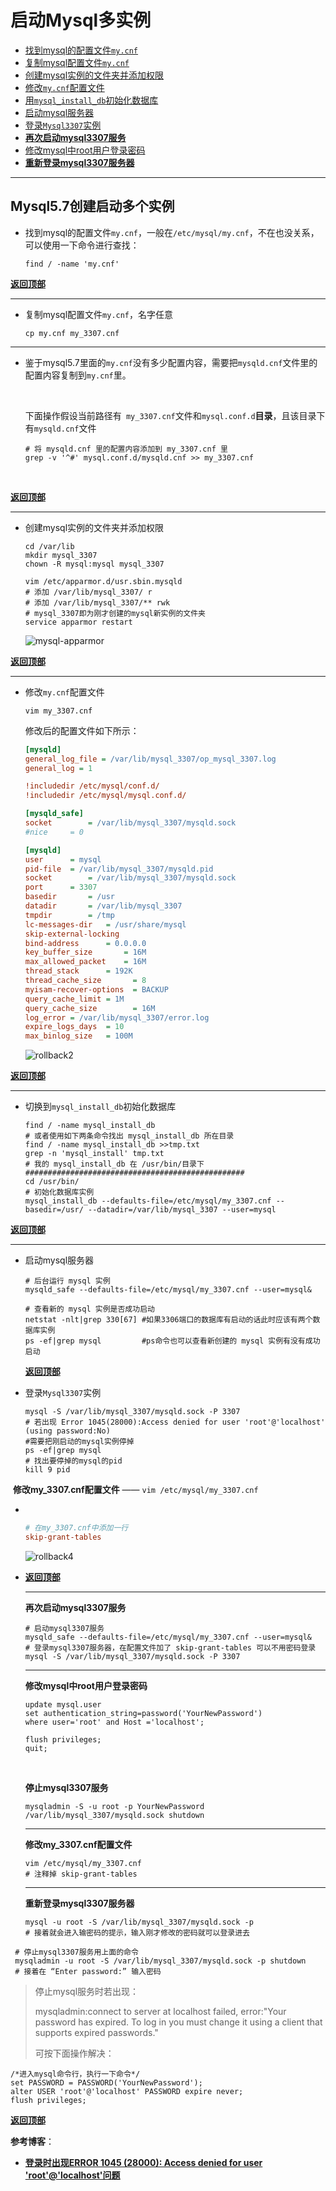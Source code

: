 # <a name="top">启动Mysql多实例</a>



+ <a href="#findCnf">找到mysql的配置文件`my.cnf`</a>
+ <a href="#cpCnf">复制mysql配置文件`my.cnf`</a>
+ <a href="#createDir">创建mysql实例的文件夹并添加权限</a>
+ <a href="#alterCnf">修改`my.cnf`配置文件</a>
+ <a href="#initDb">用`mysql_install_db`初始化数据库</a>
+ <a href="#startService">启动mysql服务器</a>
+ <a href="#loginService">登录`Mysql3307`实例</a>
+ <a href="#restart">**再次启动mysql3307服务**</a>
+ <a href="#alterPassword">修改mysql中root用户登录密码</a>
+ **<a href="#startAndStop">重新登录mysql3307服务器</a>**

----

## Mysql5.7创建启动多个实例



+ <a name="findCnf">找到mysql的配置文件`my.cnf`</a>，一般在`/etc/mysql/my.cnf`，不在也没关系，可以使用一下命令进行查找：

  ```shell
  find / -name 'my.cnf'
  ```



<a href="#top">**返回顶部**</a>

-----

+ <a name="cpCnf">复制mysql配置文件`my.cnf`</a>，名字任意

  ```shell
  cp my.cnf my_3307.cnf
  ```




------

+ 鉴于mysql5.7里面的`my.cnf`没有多少配置内容，需要把`mysqld.cnf`文件里的配置内容复制到`my.cnf`里。

  ​

  下面操作假设当前路径有` my_3307.cnf`文件和`mysql.conf.d`**目录**，且该目录下有`mysqld.cnf`文件

  ```shell
  # 将 mysqld.cnf 里的配置内容添加到 my_3307.cnf 里
  grep -v '^#' mysql.conf.d/mysqld.cnf >> my_3307.cnf 
  ```

  ​

<a href="#top">**返回顶部**</a>

-----

+ <a name="createDir">创建mysql实例的文件夹并添加权限</a>

  ```shell
  cd /var/lib
  mkdir mysql_3307
  chown -R mysql:mysql mysql_3307

  vim /etc/apparmor.d/usr.sbin.mysqld
  # 添加 /var/lib/mysql_3307/ r
  # 添加 /var/lib/mysql_3307/** rwk
  # mysql_3307即为刚才创建的mysql新实例的文件夹
  service apparmor restart
  ```

  ![mysql-apparmor](https://github.com/HurricanGod/Home/blob/master/mysql/img/manyInstance1.png)



<a href="#top">**返回顶部**</a>

------

+ <a name="alterCnf">修改`my.cnf`配置文件</a>

  ```shell
  vim my_3307.cnf
  ```

  修改后的配置文件如下所示：

  ```ini
  [mysqld]
  general_log_file = /var/lib/mysql_3307/op_mysql_3307.log
  general_log = 1

  !includedir /etc/mysql/conf.d/
  !includedir /etc/mysql/mysql.conf.d/

  [mysqld_safe]
  socket		= /var/lib/mysql_3307/mysqld.sock
  #nice		= 0

  [mysqld]
  user		= mysql
  pid-file	= /var/lib/mysql_3307/mysqld.pid
  socket		= /var/lib/mysql_3307/mysqld.sock
  port		= 3307
  basedir		= /usr
  datadir		= /var/lib/mysql_3307
  tmpdir		= /tmp
  lc-messages-dir	= /usr/share/mysql
  skip-external-locking
  bind-address		= 0.0.0.0
  key_buffer_size		= 16M
  max_allowed_packet	= 16M
  thread_stack		= 192K
  thread_cache_size       = 8
  myisam-recover-options  = BACKUP
  query_cache_limit	= 1M
  query_cache_size        = 16M
  log_error = /var/lib/mysql_3307/error.log
  expire_logs_days	= 10
  max_binlog_size   = 100M
  ```

  ![rollback2](https://github.com/HurricanGod/Home/blob/master/mysql/img/manyInstance2.png)



<a href="#top">**返回顶部**</a>

-----

+ <a name="initDb">切换到`mysql_install_db`初始化数据库</a>

  ```shell
  find / -name mysql_install_db
  # 或者使用如下两条命令找出 mysql_install_db 所在目录
  find / -name mysql_install_db >>tmp.txt
  grep -n 'mysql_install' tmp.txt 
  # 我的 mysql_install_db 在 /usr/bin/目录下
  #################################################
  cd /usr/bin/
  # 初始化数据库实例
  mysql_install_db --defaults-file=/etc/mysql/my_3307.cnf --basedir=/usr/ --datadir=/var/lib/mysql_3307 --user=mysql
  ```



<a href="#top">**返回顶部**</a>

-----

+ <a name="startService">启动mysql服务器</a>

  ```shell
  # 后台运行 mysql 实例
  mysqld_safe --defaults-file=/etc/mysql/my_3307.cnf --user=mysql&

  # 查看新的 mysql 实例是否成功启动
  netstat -nlt|grep 330[67]	#如果3306端口的数据库有启动的话此时应该有两个数据库实例
  ps -ef|grep mysql			#ps命令也可以查看新创建的 mysql 实例有没有成功启动
  ```



   <a href="#top">**返回顶部**</a>

+ <a name="loginService">登录`Mysql3307`实例</a>

  ```shell
  mysql -S /var/lib/mysql_3307/mysqld.sock -P 3307
  # 若出现 Error 1045(28000):Access denied for user 'root'@'localhost' (using password:No)
  #需要把刚启动的mysql实例停掉
  ps -ef|grep mysql
  # 找出要停掉的mysql的pid
  kill 9 pid
  ```

​       **修改my_3307.cnf配置文件** ——  `vim /etc/mysql/my_3307.cnf`

+ ​

  ```ini
  # 在my_3307.cnf中添加一行
  skip-grant-tables
  ```

  ![rollback4](https://github.com/HurricanGod/Home/blob/master/mysql/img/manyInstance4.png)

+ <a href="#top">**返回顶部**</a>

  ----

  <a name="restart">**再次启动mysql3307服务**</a>

  ```shell
  # 启动mysql3307服务
  mysqld_safe --defaults-file=/etc/mysql/my_3307.cnf --user=mysql&
  # 登录mysql3307服务器，在配置文件加了 skip-grant-tables 可以不用密码登录
  mysql -S /var/lib/mysql_3307/mysqld.sock -P 3307
  ```

  --------

  **<a name="alterPassword">修改mysql中root用户登录密码</a>**

  ```mysql
  update mysql.user 
  set authentication_string=password('YourNewPassword') 
  where user='root' and Host ='localhost';

  flush privileges;
  quit;
  ```

  ​

  **停止mysql3307服务**

  ```shell
  mysqladmin -S -u root -p YourNewPassword /var/lib/mysql_3307/mysqld.sock shutdown
  ```

  ----

  **修改my_3307.cnf配置文件**

  ```shell
  vim /etc/mysql/my_3307.cnf
  # 注释掉 skip-grant-tables
  ```

  ----

  **<a name="startAndStop">重新登录mysql3307服务器</a>**

  ```shell
  mysql -u root -S /var/lib/mysql_3307/mysqld.sock -p
  # 接着就会进入输密码的提示，输入刚才修改的密码就可以登录进去
  ```






```shell
 # 停止mysql3307服务用上面的命令
 mysqladmin -u root -S /var/lib/mysql_3307/mysqld.sock -p shutdown
 # 接着在 “Enter password:” 输入密码
```

> 停止mysql服务时若出现：
>
> mysqladmin:connect to server at localhost failed, error:"Your password has expired. To log in you must change it using a client that supports expired passwords."
>
> 可按下面操作解决：

```mysql
/*进入mysql命令行，执行一下命令*/
set PASSWORD = PASSWORD('YourNewPassword');
alter USER 'root'@'localhost' PASSWORD expire never;
flush privileges;
```





  <a href="#top">**返回顶部**</a>

**参考博客**：

+ <a href="http://www.jb51.net/article/108786.htm">**登录时出现ERROR 1045 (28000): Access denied for user 'root'@'localhost'问题**</a>